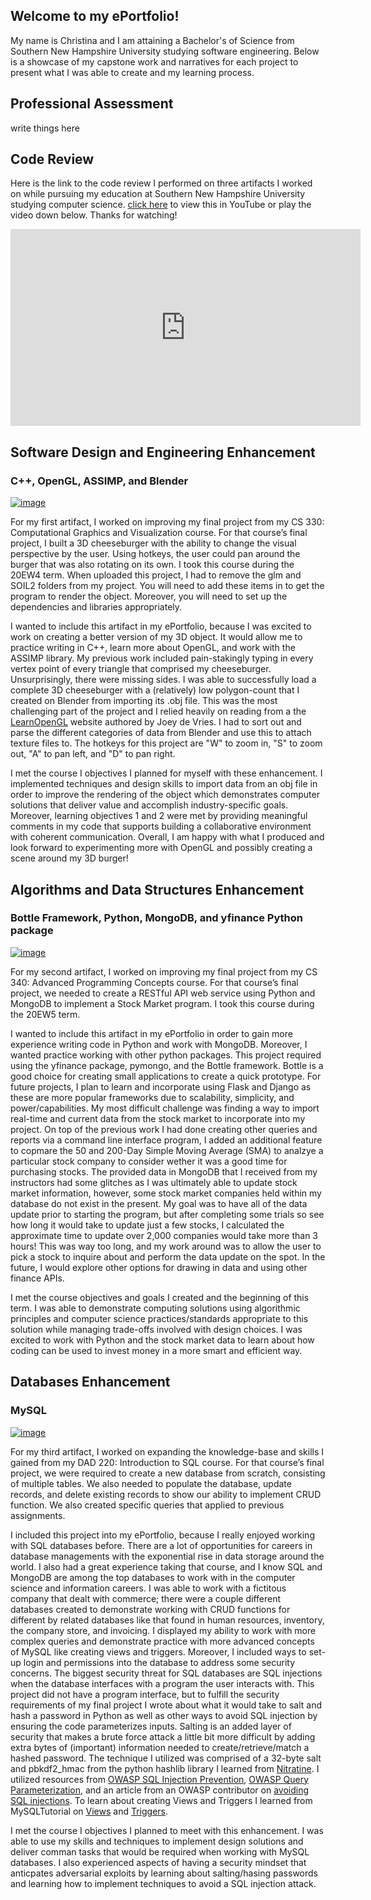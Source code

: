 ## Welcome to my ePortfolio!
My name is Christina and I am attaining a Bachelor's of Science from Southern New Hampshire University studying software engineering. Below is a showcase of my capstone work and narratives for each project to present what I was able to create and my learning process.

## Professional Assessment
write things here

## Code Review

Here is the link to the code review I performed on three artifacts I worked on while pursuing my education at Southern New Hampshire University studying computer science. [click here](https://youtu.be/KW-qXvNUJ6U) to view this in YouTube or play the video down below. Thanks for watching!

<iframe width="560" height="315" src="https://www.youtube.com/embed/KW-qXvNUJ6U" frameborder="0" allow="accelerometer; autoplay; encrypted-media; gyroscope; picture-in-picture" allowfullscreen></iframe>

## Software Design and Engineering Enhancement
### C++, OpenGL, ASSIMP, and Blender

[![image](https://github.com/cphanth/ePortfolio/blob/master/icons/openGL.png)](https://github.com/cphanth/ePortfolio/tree/master/Artifact1_OpenGL_Burger/Burger)

For my first artifact, I worked on improving my final project from my CS 330: Computational Graphics and Visualization course. For that course’s final project, I built a 3D cheeseburger with the ability to change the visual perspective by the user. Using hotkeys, the user could pan around the burger that was also rotating on its own. I took this course during the 20EW4 term. When uploaded this project, I had to remove the glm and SOIL2 folders from my project. You will need to add these items in to get the program to render the object. Moreover, you will need to set up the dependencies and libraries appropriately.

I wanted to include this artifact in my ePortfolio, because I was excited to work on creating a better version of my 3D object. It would allow me to practice writing in C++, learn more about OpenGL, and work with the ASSIMP library. My previous work included pain-stakingly typing in every vertex point of every triangle that comprised my cheeseburger. Unsurprisingly, there were missing sides. I was able to successfully load a complete 3D cheeseburger with a (relatively) low polygon-count that I created on Blender from importing its .obj file. This was the most challenging part of the project and I relied heavily on reading from a the [LearnOpenGL](https://learnopengl.com/) website authored by Joey de Vries. I had to sort out and parse the different categories of data from Blender and use this to attach texture files to. The hotkeys for this project are "W" to zoom in, "S" to zoom out, "A" to pan left, and "D" to pan right.

I met the course I objectives I planned for myself with these enhancement. I implemented techniques and design skills to import data from an obj file in order to improve the rendering of the object which demonstrates computer solutions that deliver value and accomplish industry-specific goals. Moreover, learning objectives 1 and 2 were met by providing meaningful comments in my code that supports building a collaborative environment with coherent communication. Overall, I am happy with what I produced and look forward to experimenting more with OpenGL and possibly creating a scene around my 3D burger!

## Algorithms and Data Structures Enhancement
### Bottle Framework, Python, MongoDB, and yfinance Python package

[![image](https://github.com/cphanth/ePortfolio/blob/master/icons/mongoDB.jpg)](https://github.com/cphanth/ePortfolio/tree/master/Artifact2_PythonBottleMongoDB)

For my second artifact, I worked on improving my final project from my CS 340: Advanced Programming Concepts course. For that course’s final project, we needed to create a RESTful API web service using Python and MongoDB to implement a Stock Market program. I took this course during the 20EW5 term.

I wanted to include this artifact in my ePortfolio in order to gain more experience writing code in Python and work with MongoDB. Moreover, I wanted practice working with other python packages. This project required using the yfinance package, pymongo, and the Bottle framework. Bottle is a good choice for creating small applications to create a quick prototype. For future projects, I plan to learn and incorporate using Flask and Django as these are more popular frameworks due to scalability, simplicity, and power/capabilities. My most difficult challenge was finding a way to import real-time and current data from the stock market to incorporate into my project. On top of the previous work I had done creating other queries and reports via a command line interface program, I added an additional feature to copmare the 50 and 200-Day Simple Moving Average (SMA) to analzye a particular stock company to consider wether it was a good time for purchasing stocks. The provided data in MongoDB that I received from my instructors had some glitches as I was ultimately able to update stock market information, however, some stock market companies held within my database do not exist in the present. My goal was to have all of the data update prior to starting the program, but after completing some trials so see how long it would take to update just a few stocks, I calculated the approximate time to update over 2,000 companies would take more than 3 hours! This was way too long, and my work around was to allow the user to pick a stock to inquire about and perform the data update on the spot. In the future, I would explore other options for drawing in data and using other finance APIs.

I met the course objectives and goals I created and the beginning of this term. I was able to demonstrate computing solutions using algorithmic principles and computer science practices/standards appropriate to this solution while managing trade-offs involved with design choices. I was excited to work with Python and the stock market data to learn about how coding can be used to invest money in a more smart and efficient way.

## Databases Enhancement
### MySQL

[![image](https://github.com/cphanth/ePortfolio/blob/master/icons/mySQL.png)](https://github.com/cphanth/ePortfolio/tree/master/Artifact3_MySQL)

For my third artifact, I worked on expanding the knowledge-base and skills I gained from my DAD 220: Introduction to SQL course. For that course’s final project, we were required to create a new database from scratch, consisting of multiple tables. We also needed to populate the database, update records, and delete existing records to show our ability to implement CRUD function. We also created specific queries that applied to previous assignments.

I included this project into my ePortfolio, because I really enjoyed working with SQL databases before. There are a lot of opportunities for careers in database managements with the exponential rise in data storage around the world. I also had a great experience taking that course, and I know SQL and MongoDB are among the top databases to work with in the computer science and information careers. I was able to work with a fictitous company that dealt with commerce; there were a couple different databases created to demonstrate working with CRUD functions for different by related databases like that found in human resources, inventory, the company store, and invoicing. I displayed my ability to work with more complex queries and demonstrate practice with more advanced concepts of MySQL like creating views and triggers. Moreover, I included ways to set-up login and permissions into the database to address some security concerns. The biggest security threat for SQL databases are SQL injections when the database interfaces with a program the user interacts with. This project did not have a program interface, but to fulfill the security requirements of my final project I wrote about what it would take to salt and hash a password in Python as well as other ways to avoid SQL injection by ensuring the code parameterizes inputs. Salting is an added layer of security that makes a brute force attack a little bit more difficult by adding extra bytes of (important) information needed to create/retrieve/match a hashed password. The technique I utilized was comprised of a 32-byte salt and pbkdf2_hmac from the python hashlib library I learned from [Nitratine](https://nitratine.net/blog/post/how-to-hash-passwords-in-python/). I utilized resources from [OWASP SQL Injection Prevention](https://cheatsheetseries.owasp.org/cheatsheets/SQL_Injection_Prevention_Cheat_Sheet.html), [OWASP Query Parameterization](https://cheatsheetseries.owasp.org/cheatsheets/Query_Parameterization_Cheat_Sheet.html), and an article from an OWASP contributor on [avoiding SQL injections](https://owasp.org/www-community/attacks/SQL_Injection). To learn about creating Views and Triggers I learned from MySQLTutorial on [Views](https://www.mysqltutorial.org/mysql-views-tutorial.aspx) and [Triggers](https://www.mysqltutorial.org/mysql-triggers.aspx/#:~:text=In%20MySQL%2C%20a%20trigger%20is,is%20inserted%20into%20a%20table.).

I met the course I objectives I planned to meet with this enhancement. I was able to use my skills and techniques to implement design solutions and deliver comman tasks that would be required when working with MySQL databases. I also experienced aspects of having a security mindset that anticpates adversarial exploits by learning about salting/hasing passwords and learning how to implement techniques to avoid a SQL injection attack.
